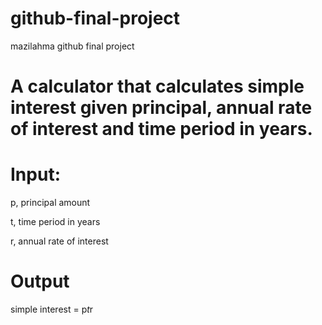 # github-final-project
mazilahma github final project
# A calculator that calculates simple interest given principal, annual rate of interest and time period in years.

# Input:

   p, principal amount
   
   t, time period in years
   
   r, annual rate of interest
   
# Output

   simple interest = p*t*r
